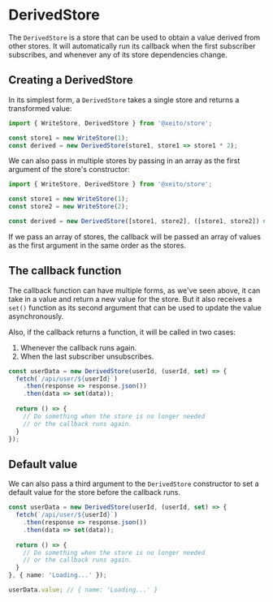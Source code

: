 # DerivedStore

The `DerivedStore` is a store that can be used to obtain a value derived from other stores.
It will automatically run its callback when the first subscriber subscribes, and whenever any of its 
store dependencies change.

## Creating a DerivedStore

In its simplest form, a `DerivedStore` takes a single store and returns a transformed value:

```typescript
import { WriteStore, DerivedStore } from '@xeito/store';

const store1 = new WriteStore(1);
const derived = new DerivedStore(store1, store1 => store1 * 2);
```
We can also pass in multiple stores by passing in an array as the first argument of the store's constructor:

```typescript
import { WriteStore, DerivedStore } from '@xeito/store';

const store1 = new WriteStore(1);
const store2 = new WriteStore(2);

const derived = new DerivedStore([store1, store2], ([store1, store2]) => store1 * store2);
```
If we pass an array of stores, the callback will be passed an array of values as the first argument in the same order as the stores.

## The callback function

The callback function can have multiple forms, as we've seen above, it can take in a value and return a new value for the store.
But it also receives a `set()` function as its second argument that can be used to update the value asynchronously.

Also, if the callback returns a function, it will be called in two cases:
1. Whenever the callback runs again.
2. When the last subscriber unsubscribes.

```typescript
const userData = new DerivedStore(userId, (userId, set) => {
  fetch(`/api/user/${userId}`)
    .then(response => response.json())
    .then(data => set(data));
  
  return () => {
    // Do something when the store is no longer needed
    // or the callback runs again.
  }
});
```

## Default value

We can also pass a third argument to the `DerivedStore` constructor to set a default value for the store before the callback runs.

```typescript
const userData = new DerivedStore(userId, (userId, set) => {
  fetch(`/api/user/${userId}`)
    .then(response => response.json())
    .then(data => set(data));
  
  return () => {
    // Do something when the store is no longer needed
    // or the callback runs again.
  }
}, { name: 'Loading...' });

userData.value; // { name: 'Loading...' }
```